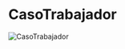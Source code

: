 # CasoTrabajador

![CasoTrabajador](https://github.com/oruava/CasoTrabajador/assets/137134833/18f3387d-b16a-4dfc-bd04-94b760421627)
